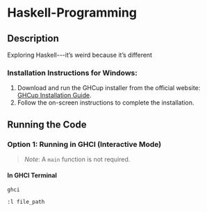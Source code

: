 # Haskell-Programming
## Description
Exploring Haskell---it’s weird because it’s different
### Installation Instructions for Windows:  
1. Download and run the GHCup installer from the official website:  
   [GHCup Installation Guide](https://www.haskell.org/ghcup/).
2. Follow the on-screen instructions to complete the installation.
   
## Running the Code
### Option 1: Running in GHCI (Interactive Mode)
> *Note*: A `main` function is not required.  

#### In GHCI Terminal
 ```
 ghci
```
```
:l file_path
```



